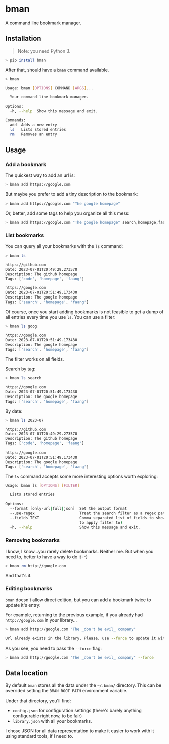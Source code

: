 # bman

A command line bookmark manager.

## Installation

> Note: you need Python 3.

```sh
> pip install bman
```

After that, should have a `bman` command available.

```sh
> bman

Usage: bman [OPTIONS] COMMAND [ARGS]...

  Your command line bookmark manager.

Options:
  -h, --help  Show this message and exit.

Commands:
  add  Adds a new entry
  ls   Lists stored entries
  rm   Removes an entry
```

## Usage

### Add a bookmark

The quickest way to add an url is:

```sh
> bman add https://google.com
```

But maybe you prefer to add a tiny description to the bookmark:

```sh
> bman add https://google.com "The google homepage"
```

Or, better, add some tags to help you organize all this mess:

```sh
> bman add https://google.com "The google homepage" search,homepage,faang
```

### List bookmarks

You can query all your bookmarks with the `ls` command:

```sh
> bman ls

https://github.com
Date: 2023-07-01T20:49:29.273570
Description: The github homepage
Tags: ['code', 'homepage', 'faang']

https://google.com
Date: 2023-07-01T20:51:49.173430
Description: The google homepage
Tags: ['search', 'homepage', 'faang']
```

Of course, once you start adding bookmarks is not feasible to get a dump of all entries every time you use `ls`. You can use a filter:

```sh
> bman ls goog

https://google.com
Date: 2023-07-01T20:51:49.173430
Description: The google homepage
Tags: ['search', 'homepage', 'faang']
```

The filter works on all fields.

Search by tag:

```sh
> bman ls search

https://google.com
Date: 2023-07-01T20:51:49.173430
Description: The google homepage
Tags: ['search', 'homepage', 'faang']
```

By date:

```sh
> bman ls 2023-07

https://github.com
Date: 2023-07-01T20:49:29.273570
Description: The github homepage
Tags: ['code', 'homepage', 'faang']

https://google.com
Date: 2023-07-01T20:51:49.173430
Description: The google homepage
Tags: ['search', 'homepage', 'faang']
```

The `ls` command accepts some more interesting options worth exploring:

```sh
Usage: bman ls [OPTIONS] [FILTER]

  Lists stored entries

Options:
  --format [only-url|full|json]  Set the output format
  --use-regex                    Treat the search filter as a regex pattern
  --fields TEXT                  Comma separated list of fields to show (and
                                 to apply filter to)
  -h, --help                     Show this message and exit.
```

### Removing bookmarks

I know, I know...you rarely delete bookmarks. Neither me. But when you need to, better to have a way to do it :-)

```sh
> bman rm http://google.com
```

And that's it.

### Editing bookmarks

`bman` doesn't allow direct edition, but you can add a bookmark twice to update it's entry:

For example, returning to the previous example, if you already had `http://google.com` in your library...

```sh
> bman add http://google.com "The _don't be evil_ company"

Url already exists in the library. Please, use --force to update it with the new values.
```

As you see, you need to pass the `--force` flag:

```sh
> bman add http://google.com "The _don't be evil_ company" --force
```

## Data location

By default `bman` stores all the data under the `~/.bman/` directory. This can be overrided setting the `BMAN_ROOT_PATH` environment variable.

Under that directory, you'll find:

- `config.json` for configuration settings (there's barely anything configurable right now, to be fair)
- `library.json` with all your bookmarks.

I chose JSON for all data representation to make it easier to work with it using standard tools, if I need to.
